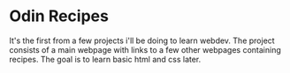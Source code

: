 # Odin Recipes
It's the first from a few projects i'll be doing to learn webdev.
The project consists of a main webpage with links to a few other webpages containing recipes.
The goal is to learn basic html and css later.
